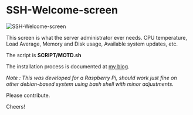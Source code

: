 # SSH-Welcome-screen
![SSH-Welcome-screen](https://i.imgur.com/2mUs95L.jpg)

This screen is what the server administrator ever needs. CPU temperature, Load Average, Memory and Disk usage, Available system updates, etc.

The script is **SCRIPT/MOTD.sh**

The installation process is documented at [my blog](https://habilisbest.com/ssh-welcome-screen).

_Note : This was developed for a Raspberry Pi, should work just fine on other debian-based system using bash shell with minor adjustments._

Please contribute.

Cheers!
